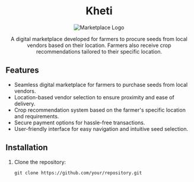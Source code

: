 <h1 align="center">Kheti</h1>

<p align="center">
  <img src="marketplace-logo.png" alt="Marketplace Logo">
</p>

<p align="center">A digital marketplace developed for farmers to procure seeds from local vendors based on their location. Farmers also receive crop recommendations tailored to their specific location.</p>

## Features

- Seamless digital marketplace for farmers to purchase seeds from local vendors.
- Location-based vendor selection to ensure proximity and ease of delivery.
- Crop recommendation system based on the farmer's specific location and requirements.
- Secure payment options for hassle-free transactions.
- User-friendly interface for easy navigation and intuitive seed selection.

## Installation

1. Clone the repository:

   ```shell
   git clone https://github.com/your/repository.git

   
